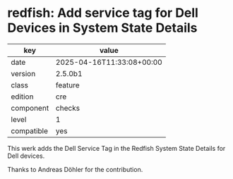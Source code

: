 [//]: # (werk v2)
# redfish: Add service tag for Dell Devices in System State Details

key        | value
---------- | ---
date       | 2025-04-16T11:33:08+00:00
version    | 2.5.0b1
class      | feature
edition    | cre
component  | checks
level      | 1
compatible | yes

This werk adds the Dell Service Tag in the Redfish System State Details for Dell devices.

Thanks to Andreas Döhler for the contribution.
